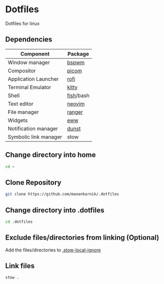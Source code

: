 # Dotfiles
Dotfiles for linux

## Dependencies
Component | Package
-- | --
Window manager | [bspwm](https://github.com/baskerville/bspwm)
Compositor | [picom](https://github.com/yshui/picom)
Application Launcher | [rofi](https://github.com/davatorium/rofi)
Terminal Emulator | [kitty](https://sw.kovidgoyal.net/kitty/)
Shell | [fish](https://fishshell.com/)/bash
Text editor | [neovim](https://neovim.io/)
File manager | [ranger](https://github.com/ranger/ranger)
Widgets | [eww](https://github.com/elkowar/eww)
Notification manager | [dunst](https://github.com/dunst-project/dunst)
Symbolic link manager | stow

## Change directory into home
```sh
cd ~
```

## Clone Repository
```sh
git clone https://github.com/manankarnik/.dotfiles
```

## Change directory into .dotfiles
```sh
cd .dotfiles
```

## Exclude files/directories from linking (Optional)
Add the files/directories to [.stow-local-ignore](.stow-local-ignore)


## Link files
```sh
stow .
```
